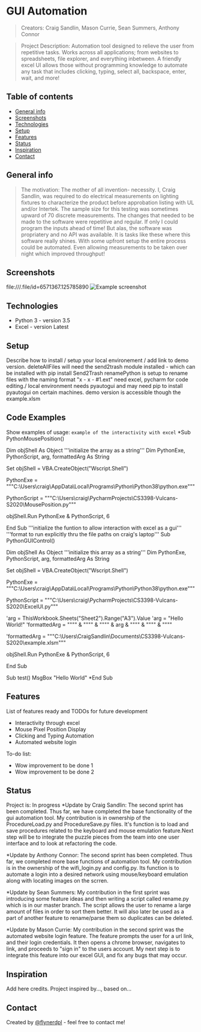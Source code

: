 # GUI Automation
> Creators: Craig Sandlin, Mason Currie, Sean Summers, Anthony Connor

> Project Description: Automation tool designed to relieve the user from repetitive tasks. Works across all applications; from websites to spreadsheets, file explorer, and everything inbetween. A friendly excel UI allows those without programming knowledge to automate any task that includes clicking, typing, select all, backspace, enter, wait, and more! 

## Table of contents
* [General info](#general-info)
* [Screenshots](#screenshots)
* [Technologies](#technologies)
* [Setup](#setup)
* [Features](#features)
* [Status](#status)
* [Inspiration](#inspiration)
* [Contact](#contact)

## General info
> The motivation: The mother of all invention- necessity. I, Craig Sandlin, was required to do electrical measurements on lighting fixtures to characterize the product before approbation listing with UL and/or Intertek. The sample size for this testing was sometimes upward of 70 discrete measurements. The changes that needed to be made to the software were repetitive and regular. If only I could program the inputs ahead of time! But alas, the software was propriatery and no API was available. It is tasks like these where this software really shines. With some upfront setup the entire process could be automated. Even allowing measurements to be taken over night which improved throughput!

## Screenshots
file:///.file/id=6571367.125785890
![Example screenshot](./img/screenshot.png)

## Technologies
* Python 3 - version 3.5
* Excel - version Latest

## Setup
Describe how to install / setup your local environement / add link to demo version.
deleteAllFiles will need the send2trash module installed - which can be installed with pip install Send2Trash
renamePython is setup to rename files with the naming format "x - x - #1.ext"
need excel, pycharm for code editing./ local environment needs pyautogui and may need pip to install pyautogui on certain machines. demo version is accessible though the example.xlsm

## Code Examples
Show examples of usage:
`example of the interactivity with excel`
*Sub PythonMousePosition()

Dim objShell As Object
'''initialize the array as a string'''
Dim PythonExe, PythonScript, arg, formattedArg As String

Set objShell = VBA.CreateObject("Wscript.Shell")

PythonExe = """C:\Users\craig\AppData\Local\Programs\Python\Python38\python.exe"""

PythonScript = """C:\Users\craig\PycharmProjects\CS3398-Vulcans-S2020\MousePosition.py"""

objShell.Run PythonExe & PythonScript, 6


End Sub
'''initialize the funtion to allow interaction with excel as a gui'''
'''format to run explicitly thru the file paths on craig's laptop'''
Sub PythonGUIControl()

Dim objShell As Object
'''initialize this array as a string'''
Dim PythonExe, PythonScript, arg, formattedArg As String

Set objShell = VBA.CreateObject("Wscript.Shell")

PythonExe = """C:\Users\craig\AppData\Local\Programs\Python\Python38\python.exe"""

PythonScript = """C:\Users\craig\PycharmProjects\CS3398-Vulcans-S2020\ExcelUI.py"""

'arg = ThisWorkbook.Sheets("Sheet2").Range("A3").Value
'arg = "Hello World!"
'formattedArg = """" & """" & """" & arg & """" & """" & """"

'formattedArg = """C:\\Users\\CraigSandlin\\Documents\\CS3398-Vulcans-S2020\example.xlsm"""

objShell.Run PythonExe & PythonScript, 6


End Sub

Sub test()
MsgBox "Hello World"
*End Sub

## Features
List of features ready and TODOs for future development
* Interactivity through excel
* Mouse Pixel Position Display
* Clicking and Typing Automation
* Automated website login

To-do list:
* Wow improvement to be done 1
* Wow improvement to be done 2

## Status
Project is: In progress
*Update by Craig Sandlin: The second sprint has been completed. Thus far, we have completed the base functionality of the gui automation tool. My contribution is in ownership of the ProcedureLoad.py and ProcedureSave.py files. It's function is to load and save procedures related to the keyboard and mouse emulation feature.Next step will be to integrate the puzzle pieces from the team into one user interface and to look at refactoring the code.

*Update by Anthony Connor: The second sprint has been completed. Thus far, we completed more base functions of automation tool. My contribution is in the ownership of the wifi_login.py and config.py. Its function is to automate a login into a desired network using mouse/keyboard emulation along with locating images on the scrren.

*Update by Sean Summers: My contribution in the first sprint was introducing some feature ideas and then writing a script called rename.py which is in our master branch. The script allows the user to rename a large amount of files in order to sort them better. It will also later be used as a part of another feature to rename/parse them so duplicates can be deleted.

*Update by Mason Currie: My contribution in the second sprint was the automated website login feature. The feature prompts the user for a url link, and their login credentials. It then opens a chrome browser, navigates to link, and proceeds to "sign in" to the users account. My next step is to integrate this feature into our excel GUI, and fix any bugs that may occur.

## Inspiration
Add here credits. Project inspired by..., based on...

## Contact
Created by [@flynerdpl](https://www.flynerd.pl/) - feel free to contact me!
